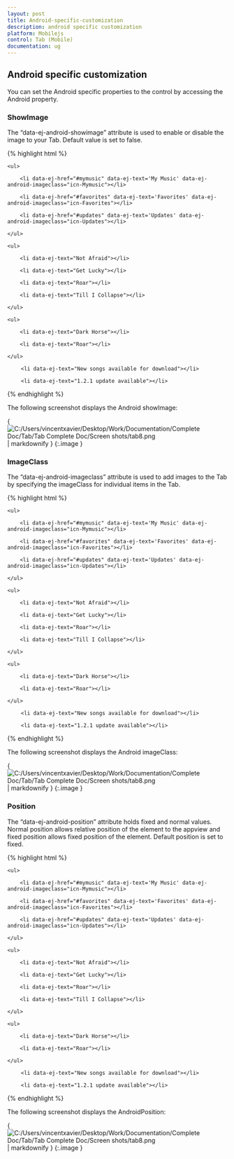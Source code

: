 ```yaml
---
layout: post
title: Android-specific-customization
description: android specific customization
platform: Mobilejs
control: Tab (Mobile)
documentation: ug
---
```


## Android specific customization

You can set the Android specific properties to the control by accessing the Android property.

### ShowImage

The “data-ej-android-showimage” attribute is used to enable or disable the image to your Tab. Default value is set to false.

{% highlight html %}

<div data-role="ejmtab" id="tab" data-ej-rendermode="android" data-ej-android-showimage="true">

    <ul>

        <li data-ej-href="#mymusic" data-ej-text='My Music' data-ej-android-imageclass="icn-Mymusic"></li>

        <li data-ej-href="#favorites" data-ej-text='Favorites' data-ej-android-imageclass="icn-Favorites"></li> 

        <li data-ej-href="#updates" data-ej-text='Updates' data-ej-android-imageclass="icn-Updates"></li>         

    </ul>

</div>

<!-- Tab first item -->

<div data-role="ejmlistview" data-ej-showheader="false" data-ej-rendermode="android" id="mymusic">

    <ul>

        <li data-ej-text="Not Afraid"></li>

        <li data-ej-text="Get Lucky"></li>

        <li data-ej-text="Roar"></li>

        <li data-ej-text="Till I Collapse"></li>

    </ul>

</div>

<!-- Tab second item -->

<div data-role="ejmlistview" data-ej-showheader="false" data-ej-rendermode="android"  id="favorites">

    <ul>

        <li data-ej-text="Dark Horse"></li>

        <li data-ej-text="Roar"></li>

    </ul>

</div>

<!-- Tab third item -->

<div data-role="ejmlistview" data-ej-showheader="false" data-ej-rendermode="android" id="updates">

 <ul>

     <li data-ej-text="New songs available for download"></li>

     <li data-ej-text="1.2.1 update available"></li>

 </ul>

</div>



{% endhighlight %}

The following screenshot displays the Android showImage:

{ ![C:/Users/vincentxavier/Desktop/Work/Documentation/Complete Doc/Tab/Tab Complete Doc/Screen shots/tab8.png](Android-specific-customization_images/Android-specific-customization_img1.png) | markdownify }
{:.image }


### ImageClass

The “data-ej-android-imageclass” attribute is used to add images to the Tab by specifying the imageClass for individual items in the Tab.

{% highlight html %}

<div data-role="ejmtab" id="tab" data-ej-rendermode="android" data-ej-android-showimage="true">

    <ul>

        <li data-ej-href="#mymusic" data-ej-text='My Music' data-ej-android-imageclass="icn-Mymusic"></li>

        <li data-ej-href="#favorites" data-ej-text='Favorites' data-ej-android-imageclass="icn-Favorites"></li> 

        <li data-ej-href="#updates" data-ej-text='Updates' data-ej-android-imageclass="icn-Updates"></li>         

    </ul>

</div>

<!-- Tab first item -->

<div data-role="ejmlistview" data-ej-showheader="false" data-ej-rendermode="android"  id="mymusic">

    <ul>

        <li data-ej-text="Not Afraid"></li>

        <li data-ej-text="Get Lucky"></li>

        <li data-ej-text="Roar"></li>

        <li data-ej-text="Till I Collapse"></li>

    </ul>

</div>

<!-- Tab second item -->

<div data-role="ejmlistview" data-ej-showheader="false" data-ej-rendermode="android"  id="favorites">

    <ul>

        <li data-ej-text="Dark Horse"></li>

        <li data-ej-text="Roar"></li>

    </ul>

</div>

<!-- Tab third item -->

<div data-role="ejmlistview" data-ej-showheader="false" data-ej-rendermode="android"  id="updates">

 <ul>

     <li data-ej-text="New songs available for download"></li>

     <li data-ej-text="1.2.1 update available"></li>

 </ul>

</div>



{% endhighlight %}

The following screenshot displays the Android imageClass:

{ ![C:/Users/vincentxavier/Desktop/Work/Documentation/Complete Doc/Tab/Tab Complete Doc/Screen shots/tab8.png](Android-specific-customization_images/Android-specific-customization_img2.png) | markdownify }
{:.image }


### Position

The “data-ej-android-position” attribute holds fixed and normal values. Normal position allows relative position of the element to the appview and fixed position allows fixed position of the element. Default position is set to fixed.

{% highlight html %}

<div data-role="ejmtab" id="tab" data-ej-rendermode="android" data-ej-android-position="normal" data-ej-android-showimage="true">

    <ul>

        <li data-ej-href="#mymusic" data-ej-text='My Music' data-ej-android-imageclass="icn-Mymusic"></li>

        <li data-ej-href="#favorites" data-ej-text='Favorites' data-ej-android-imageclass="icn-Favorites"></li> 

        <li data-ej-href="#updates" data-ej-text='Updates' data-ej-android-imageclass="icn-Updates"></li>         

    </ul>

</div>

<!-- Tab first item -->

<div data-role="ejmlistview" data-ej-showheader="false" data-ej-rendermode="android"  id="mymusic">

    <ul>

        <li data-ej-text="Not Afraid"></li>

        <li data-ej-text="Get Lucky"></li>

        <li data-ej-text="Roar"></li>

        <li data-ej-text="Till I Collapse"></li>

    </ul>

</div>

<!-- Tab second item -->

<div data-role="ejmlistview" data-ej-showheader="false" data-ej-rendermode="android"  id="favorites">

    <ul>

        <li data-ej-text="Dark Horse"></li>

        <li data-ej-text="Roar"></li>

    </ul>

</div>

<!-- Tab third item -->

<div data-role="ejmlistview" data-ej-showheader="false" data-ej-rendermode="android"  id="updates">

 <ul>

     <li data-ej-text="New songs available for download"></li>

     <li data-ej-text="1.2.1 update available"></li>

 </ul>

</div>



{% endhighlight %}

The following screenshot displays the AndroidPosition:

{ ![C:/Users/vincentxavier/Desktop/Work/Documentation/Complete Doc/Tab/Tab Complete Doc/Screen shots/tab8.png](Android-specific-customization_images/Android-specific-customization_img3.png) | markdownify }
{:.image }


